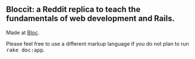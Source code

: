  ## Bloccit: a Reddit replica to teach the fundamentals of web development and Rails.
 
 Made at [Bloc](http://bloc.io).


Please feel free to use a different markup language if you do not plan to run
<tt>rake doc:app</tt>.
